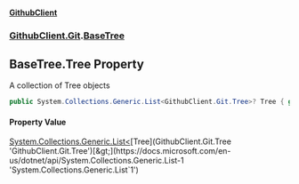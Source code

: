 #### [GithubClient](index 'index')
### [GithubClient.Git](GithubClient.Git 'GithubClient.Git').[BaseTree](GithubClient.Git.BaseTree 'GithubClient.Git.BaseTree')

## BaseTree.Tree Property

A collection of Tree objects

```csharp
public System.Collections.Generic.List<GithubClient.Git.Tree>? Tree { get; set; }
```

#### Property Value
[System.Collections.Generic.List&lt;](https://docs.microsoft.com/en-us/dotnet/api/System.Collections.Generic.List-1 'System.Collections.Generic.List`1')[Tree](GithubClient.Git.Tree 'GithubClient.Git.Tree')[&gt;](https://docs.microsoft.com/en-us/dotnet/api/System.Collections.Generic.List-1 'System.Collections.Generic.List`1')